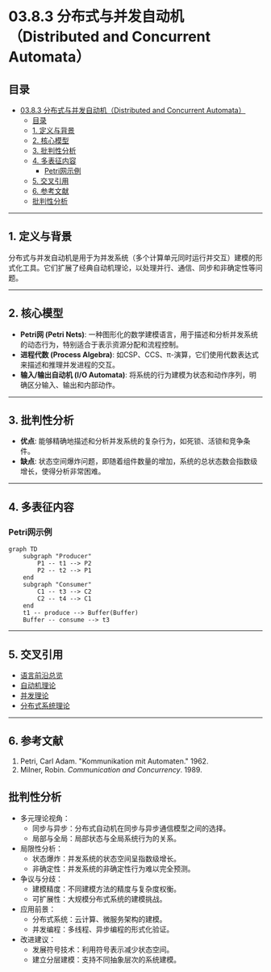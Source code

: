 # 03.8.3 分布式与并发自动机（Distributed and Concurrent Automata）

## 目录

- [03.8.3 分布式与并发自动机（Distributed and Concurrent Automata）](#0383-分布式与并发自动机distributed-and-concurrent-automata)
  - [目录](#目录)
  - [1. 定义与背景](#1-定义与背景)
  - [2. 核心模型](#2-核心模型)
  - [3. 批判性分析](#3-批判性分析)
  - [4. 多表征内容](#4-多表征内容)
    - [Petri网示例](#petri网示例)
  - [5. 交叉引用](#5-交叉引用)
  - [6. 参考文献](#6-参考文献)
  - [批判性分析](#批判性分析)

---

## 1. 定义与背景

分布式与并发自动机是用于为并发系统（多个计算单元同时运行并交互）建模的形式化工具。它们扩展了经典自动机理论，以处理并行、通信、同步和非确定性等问题。

---

## 2. 核心模型

- **Petri网 (Petri Nets)**: 一种图形化的数学建模语言，用于描述和分析并发系统的动态行为，特别适合于表示资源分配和流程控制。
- **进程代数 (Process Algebra)**: 如CSP、CCS、π-演算，它们使用代数表达式来描述和推理并发进程的交互。
- **输入/输出自动机 (I/O Automata)**: 将系统的行为建模为状态和动作序列，明确区分输入、输出和内部动作。

---

## 3. 批判性分析

- **优点**: 能够精确地描述和分析并发系统的复杂行为，如死锁、活锁和竞争条件。
- **缺点**: 状态空间爆炸问题，即随着组件数量的增加，系统的总状态数会指数级增长，使得分析非常困难。

---

## 4. 多表征内容

### Petri网示例

```mermaid
graph TD
    subgraph "Producer"
        P1 -- t1 --> P2
        P2 -- t2 --> P1
    end
    subgraph "Consumer"
        C1 -- t3 --> C2
        C2 -- t4 --> C1
    end
    t1 -- produce --> Buffer(Buffer)
    Buffer -- consume --> t3
```

---

## 5. 交叉引用

- [语言前沿总览](README.md)
- [自动机理论](README.md)
- [并发理论](README.md)
- [分布式系统理论](README.md)

---

## 6. 参考文献

1. Petri, Carl Adam. "Kommunikation mit Automaten." 1962.
2. Milner, Robin. *Communication and Concurrency*. 1989.

## 批判性分析

- 多元理论视角：
  - 同步与异步：分布式自动机在同步与异步通信模型之间的选择。
  - 局部与全局：局部状态与全局系统行为的关系。
- 局限性分析：
  - 状态爆炸：并发系统的状态空间呈指数级增长。
  - 非确定性：并发系统的非确定性行为难以完全预测。
- 争议与分歧：
  - 建模精度：不同建模方法的精度与复杂度权衡。
  - 可扩展性：大规模分布式系统的建模挑战。
- 应用前景：
  - 分布式系统：云计算、微服务架构的建模。
  - 并发编程：多线程、异步编程的形式化验证。
- 改进建议：
  - 发展符号技术：利用符号表示减少状态空间。
  - 建立分层建模：支持不同抽象层次的系统建模。
